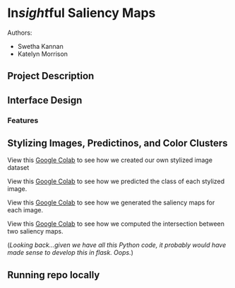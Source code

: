 # In*sight*ful Saliency Maps
Authors: 
* Swetha Kannan
* Katelyn Morrison

## Project Description

## Interface Design

### Features

## Stylizing Images, Predictinos, and Color Clusters
View this [Google Colab](https://colab.research.google.com/drive/1zk0uOHnn9mV41CBGIOj6xRK5rb26Vvvz?usp=sharing) to see how we created our own stylized image dataset

View this [Google Colab](https://colab.research.google.com/drive/1khWyR4UrNW6KL6VH2lrARrI6BFDTVWi0?usp=sharing) to see how we predicted the class of each stylized image. 

View this [Google Colab](#) to see how we generated the saliency maps for each image.

View this [Google Colab](https://colab.research.google.com/drive/1X-Fk6anwYs4SDcfnIAdZBxUzoofwvNBt?usp=sharing) to see how we computed the intersection between two saliency maps.

(*Looking back...given we have all this Python code, it probably would have made sense to develop this in flask. Oops.*)

## Running repo locally
